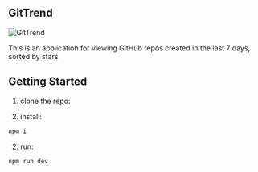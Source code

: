 ## GitTrend

![GitTrend](https://i.imgur.com/4tAxagB.png)

This is an application for viewing GitHub repos created in the last 7 days, sorted by stars

## Getting Started

1) clone the repo:

2) install:

```bash
npm i
```

2) run:

```bash
npm run dev
```
